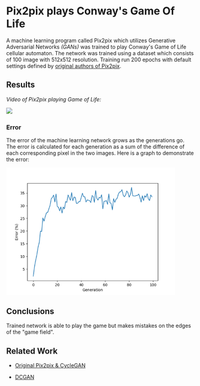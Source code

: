 # Pix2pix plays Conway's Game Of Life
A machine learning program called Pix2pix which utilizes Generative Adversarial Networks *(GANs)* was trained to play Conway's Game of Life cellular automaton. The network was trained using a dataset which consists of 100 image with 512x512 resolution. Training run 200 epochs with default settings defined by [original authors of Pix2pix](https://phillipi.github.io/pix2pix/).

## Results ##
*Video of Pix2pix playing Game of Life:*

<img src='imgs/Simulation.gif' width=512>

### Error ###

The error of the machine learning network grows as the generations go. The error is calculated for each generation as a sum of the difference of each corresponding pixel in the two images. Here is a graph to demonstrate the error:

<img src='imgs/error.png' width=450>

## Conclusions ##
Trained network is able to play the game but makes mistakes on the edges of the "game field". 

## Related Work ##
- [Original Pix2pix & CycleGAN](https://github.com/junyanz/pytorch-CycleGAN-and-pix2pix)

- [DCGAN](https://github.com/soumith/dcgan.torch)
